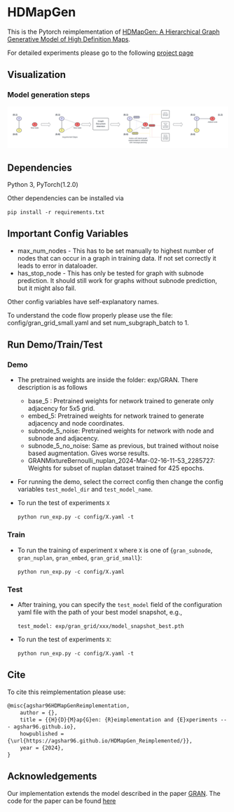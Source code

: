 
 # HDMapGen

This is the Pytorch reimplementation of [HDMapGen: A Hierarchical Graph Generative Model of High Definition Maps](https://arxiv.org/abs/2106.14880).

For detailed experiments please go to the following [project page](https://agshar96.github.io/HDMapGen_Reimplemented/)

## Visualization

### Model generation steps
![](assets/Arch_diagram.png)

## Dependencies
Python 3, PyTorch(1.2.0)

Other dependencies can be installed via 

  ```pip install -r requirements.txt```

## Important Config Variables
* max_num_nodes - This has to be set manually to highest number of nodes that can occur in a graph in training data. If not set correctly it leads to error in dataloader.
* has_stop_node - This has only be tested for graph with subnode prediction. It should still work for graphs without subnode prediction, but it might also fail.

Other config variables have self-explanatory names. 

To understand the code flow properly please use the file: config/gran_grid_small.yaml and set num_subgraph_batch to 1.

## Run Demo/Train/Test

### Demo
* The pretrained weights are inside the folder: exp/GRAN. There description is as follows
    * base_5 : Pretrained weights for network trained to generate only adjacency for 5x5 grid.
    * embed_5: Pretrained weights for network trained to generate adjacency and node coordinates.
    * subnode_5_noise: Pretrained weights for network with node and subnode and adjacency.
    * subnode_5_no_noise: Same as previous, but trained without noise based augmentation. Gives worse results.
    * GRANMixtureBernoulli_nuplan_2024-Mar-02-16-11-53_2285727: Weights for subset of nuplan dataset trained for 425 epochs.

* For running the demo, select the correct config then change the config variables ```test_model_dir``` and ```test_model_name```.

* To run the test of experiments ```X```

  ```python run_exp.py -c config/X.yaml -t```

### Train

* To run the training of experiment ```X``` where ```X``` is one of {```gran_subnode```, ```gran_nuplan```, ```gran_embed```, ```gran_grid_small```}:

  ```python run_exp.py -c config/X.yaml```

### Test

* After training, you can specify the ```test_model``` field of the configuration yaml file with the path of your best model snapshot, e.g.,

  ```test_model: exp/gran_grid/xxx/model_snapshot_best.pth```	

* To run the test of experiments ```X```:

  ```python run_exp.py -c config/X.yaml -t```



## Cite
To cite this reimplementation please use:
```
@misc{agshar96HDMapGenReimplementation,
	author = {},
	title = {{H}{D}{M}ap{G}en: {R}eimplementation and {E}xperiments --- agshar96.github.io},
	howpublished = {\url{https://agshar96.github.io/HDMapGen_Reimplemented/}},
	year = {2024},
}
```

## Acknowledgements

Our implementation extends the model described in the paper [GRAN](https://arxiv.org/abs/1910.00760). The code for the paper can be found [here](https://github.com/lrjconan/GRAN)
